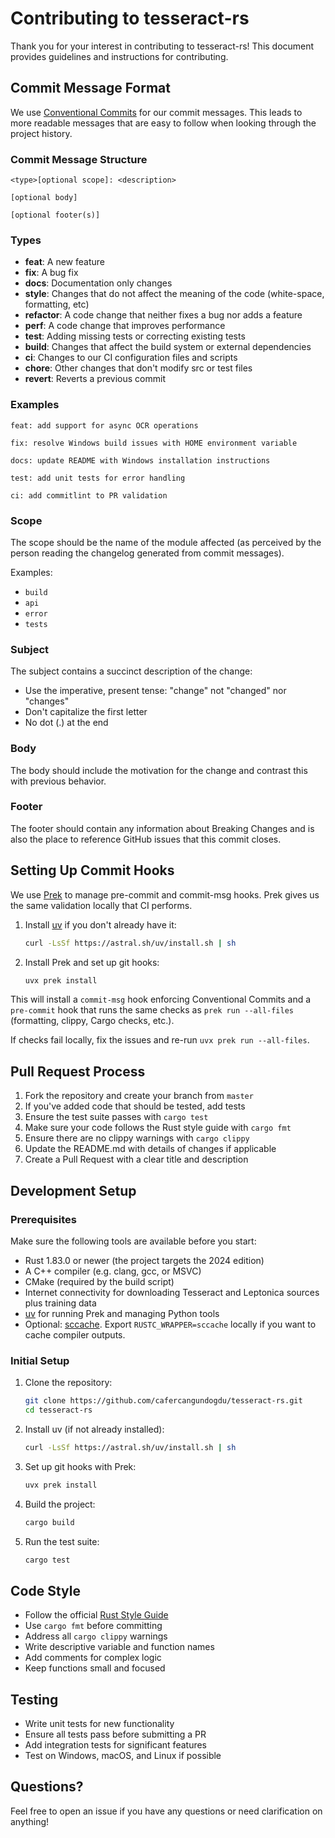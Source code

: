 # Contributing to tesseract-rs

Thank you for your interest in contributing to tesseract-rs! This document provides guidelines and instructions for contributing.

## Commit Message Format

We use [Conventional Commits](https://www.conventionalcommits.org/) for our commit messages. This leads to more readable messages that are easy to follow when looking through the project history.

### Commit Message Structure

```text
<type>[optional scope]: <description>

[optional body]

[optional footer(s)]
```

### Types

- **feat**: A new feature
- **fix**: A bug fix
- **docs**: Documentation only changes
- **style**: Changes that do not affect the meaning of the code (white-space, formatting, etc)
- **refactor**: A code change that neither fixes a bug nor adds a feature
- **perf**: A code change that improves performance
- **test**: Adding missing tests or correcting existing tests
- **build**: Changes that affect the build system or external dependencies
- **ci**: Changes to our CI configuration files and scripts
- **chore**: Other changes that don't modify src or test files
- **revert**: Reverts a previous commit

### Examples

```text
feat: add support for async OCR operations

fix: resolve Windows build issues with HOME environment variable

docs: update README with Windows installation instructions

test: add unit tests for error handling

ci: add commitlint to PR validation
```

### Scope

The scope should be the name of the module affected (as perceived by the person reading the changelog generated from commit messages).

Examples:

- `build`
- `api`
- `error`
- `tests`

### Subject

The subject contains a succinct description of the change:

- Use the imperative, present tense: "change" not "changed" nor "changes"
- Don't capitalize the first letter
- No dot (.) at the end

### Body

The body should include the motivation for the change and contrast this with previous behavior.

### Footer

The footer should contain any information about Breaking Changes and is also the place to reference GitHub issues that this commit closes.

## Setting Up Commit Hooks

We use [Prek](https://github.com/j178/prek) to manage pre-commit and commit-msg hooks. Prek gives us the same validation locally that CI performs.

1. Install [uv](https://docs.astral.sh/uv/) if you don't already have it:
   ```bash
   curl -LsSf https://astral.sh/uv/install.sh | sh
   ```

2. Install Prek and set up git hooks:
   ```bash
   uvx prek install
   ```

This will install a `commit-msg` hook enforcing Conventional Commits and a `pre-commit` hook that runs the same checks as `prek run --all-files` (formatting, clippy, Cargo checks, etc.).

If checks fail locally, fix the issues and re-run `uvx prek run --all-files`.

## Pull Request Process

1. Fork the repository and create your branch from `master`
2. If you've added code that should be tested, add tests
3. Ensure the test suite passes with `cargo test`
4. Make sure your code follows the Rust style guide with `cargo fmt`
5. Ensure there are no clippy warnings with `cargo clippy`
6. Update the README.md with details of changes if applicable
7. Create a Pull Request with a clear title and description

## Development Setup

### Prerequisites

Make sure the following tools are available before you start:

- Rust 1.83.0 or newer (the project targets the 2024 edition)
- A C++ compiler (e.g. clang, gcc, or MSVC)
- CMake (required by the build script)
- Internet connectivity for downloading Tesseract and Leptonica sources plus training data
- [uv](https://docs.astral.sh/uv/) for running Prek and managing Python tools
- Optional: [sccache](https://github.com/mozilla/sccache). Export `RUSTC_WRAPPER=sccache` locally if you want to cache compiler outputs.

### Initial Setup

1. Clone the repository:
   ```bash
   git clone https://github.com/cafercangundogdu/tesseract-rs.git
   cd tesseract-rs
   ```

2. Install uv (if not already installed):
   ```bash
   curl -LsSf https://astral.sh/uv/install.sh | sh
   ```

3. Set up git hooks with Prek:
   ```bash
   uvx prek install
   ```

4. Build the project:
   ```bash
   cargo build
   ```

5. Run the test suite:
   ```bash
   cargo test
   ```

## Code Style

- Follow the official [Rust Style Guide](https://github.com/rust-dev-tools/fmt-rfcs/blob/master/guide/guide.md)
- Use `cargo fmt` before committing
- Address all `cargo clippy` warnings
- Write descriptive variable and function names
- Add comments for complex logic
- Keep functions small and focused

## Testing

- Write unit tests for new functionality
- Ensure all tests pass before submitting a PR
- Add integration tests for significant features
- Test on Windows, macOS, and Linux if possible

## Questions?

Feel free to open an issue if you have any questions or need clarification on anything!
